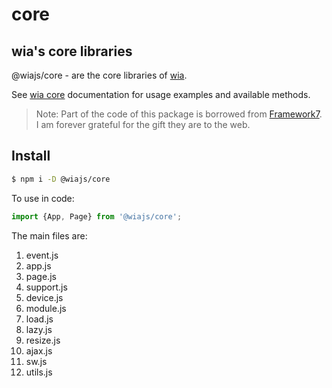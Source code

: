 # core

## wia's core libraries

@wiajs/core - are the core libraries of [wia](https://www.wia.pub).

See [wia core](https://www.wia.pub/doc/core.html) documentation for usage examples and available methods.

> Note: Part of the code of this package is borrowed from [Framework7](https://github.com/framework7io/framework7). I am forever grateful for the gift they are to the web.

## Install

```bash
$ npm i -D @wiajs/core
```

To use in code:

```js
import {App, Page} from '@wiajs/core';
```

The main files are:

1. event.js
2. app.js
3. page.js
4. support.js
5. device.js
6. module.js
7. load.js
8. lazy.js
9. resize.js
10. ajax.js
11. sw.js
12. utils.js
